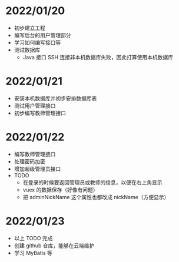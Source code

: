 # 2022/01/20

- 初步建立工程
- 编写后台的用户管理部分
- 学习如何编写接口等
- 测试数据库
  - Java 接口 SSH 连接非本机数据库失败，因此打算使用本机数据库

# 2022/01/21

- 安装本机数据库并初步安排数据库表
- 测试用户管理接口
- 初步编写教师管理接口

# 2022/01/22

- 编写教师管理接口
- 处理密码加密
- 增加超级管理员接口
- TODO
  - 在登录的时候要返回管理员或教师的信息，以便在右上角显示
  - vuex 的数据保存（好像有问题）
  - 把 adminNickName 这个属性也都改成 nickName（方便显示）

# 2022/01/23

- 以上 TODO 完成
- 创建 github 仓库，能够在云端维护
- 学习 MyBatis 等
